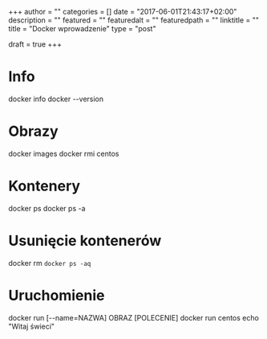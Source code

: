 +++
author = ""
categories = []
date = "2017-06-01T21:43:17+02:00"
description = ""
featured = ""
featuredalt = ""
featuredpath = ""
linktitle = ""
title = "Docker wprowadzenie"
type = "post"

draft = true
+++

# Info
docker info
docker --version

# Obrazy
docker images
docker rmi centos

# Kontenery
docker ps
docker ps -a

# Usunięcie kontenerów
docker rm `docker ps -aq`

# Uruchomienie
docker run [--name=NAZWA] OBRAZ [POLECENIE]
docker run centos echo "Witaj świeci"